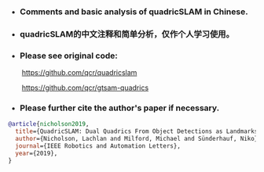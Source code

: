- ### Comments and basic analysis of quadricSLAM in Chinese.

- ### quadricSLAM的中文注释和简单分析，仅作个人学习使用。



- ### Please see original code:

    ​			https://github.com/qcr/quadricslam

    ​			https://github.com/qcr/gtsam-quadrics



- ### Please further cite the author's paper if necessary.

```bibtex
@article{nicholson2019,
  title={QuadricSLAM: Dual Quadrics From Object Detections as Landmarks in Object-Oriented SLAM},
  author={Nicholson, Lachlan and Milford, Michael and Sünderhauf, Niko},
  journal={IEEE Robotics and Automation Letters},
  year={2019},
}
```

